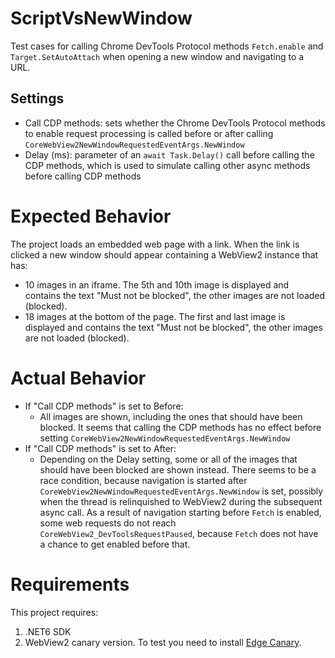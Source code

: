 # ScriptVsNewWindow

Test cases for calling Chrome DevTools Protocol methods `Fetch.enable` and `Target.SetAutoAttach` when opening a new window and navigating to a URL.

## Settings
- Call CDP methods: sets whether the Chrome DevTools Protocol methods to enable request processing is called before or after calling `CoreWebView2NewWindowRequestedEventArgs.NewWindow`
- Delay (ms): parameter of an `await Task.Delay()` call before calling the CDP methods, which is used to simulate calling other async methods before calling CDP methods

# Expected Behavior
The project loads an embedded web page with a link. When the link is clicked a new window should appear containing a WebView2 instance that has:
  - 10 images in an iframe. The 5th and 10th image is displayed and contains the text "Must not be blocked", the other images are not loaded (blocked).
  - 18 images at the bottom of the page. The first and last image is displayed and contains the text "Must not be blocked", the other images are not loaded (blocked).

# Actual Behavior
- If "Call CDP methods" is set to Before:
   + All images are shown, including the ones that should have been blocked. It seems that calling the CDP methods has no effect before setting `CoreWebView2NewWindowRequestedEventArgs.NewWindow`
- If "Call CDP methods" is set to After:
   + Depending on the Delay setting, some or all of the images that should have been blocked are shown instead. There seems to be a race condition, because navigation is started after `CoreWebView2NewWindowRequestedEventArgs.NewWindow` is set, possibly when the thread is relinquished to WebView2 during the subsequent async call. As a result of navigation starting before `Fetch` is enabled, some web requests do not reach `CoreWebView2_DevToolsRequestPaused`, because `Fetch` does not have a chance to get enabled before that.

# Requirements
This project requires:
  1. .NET6 SDK
  2. WebView2 canary version. To test you need to install [Edge Canary](https://www.microsoftedgeinsider.com/en-us/download/canary).

